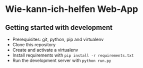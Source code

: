# Wie-kann-ich-helfen Web-App

## Getting started with development

- Prerequisites: git, python, pip and virtualenv
- Clone this repository
- Create and activate a virtualenv
- Install requirements with `pip install -r requirements.txt`
- Run the development server with `python run.py`
